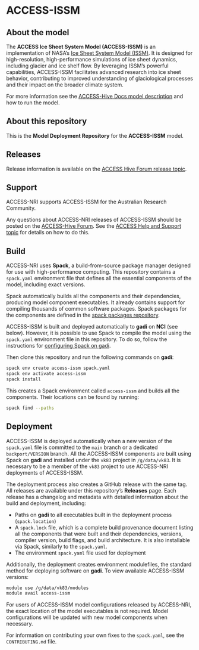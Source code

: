 # ACCESS-ISSM

## About the model
The **ACCESS Ice Sheet System Model (ACCESS-ISSM)** is an implementation of NASA’s [Ice Sheet System Model (ISSM)](https://issm.jpl.nasa.gov/). It is designed for high-resolution, high-performance simulations of ice sheet dynamics, including glacier and ice shelf flow. By leveraging ISSM’s powerful capabilities, ACCESS-ISSM facilitates advanced research into ice sheet behavior, contributing to improved understanding of glaciological processes and their impact on the broader climate system.

For more information see the [ACCESS-Hive Docs model description](#) and how to run the model.

## About this repository
This is the **Model Deployment Repository** for the **ACCESS-ISSM** model.

## Releases
Release information is available on the [ACCESS Hive Forum release topic](#).

## Support
ACCESS-NRI supports ACCESS-ISSM for the Australian Research Community.

Any questions about ACCESS-NRI releases of ACCESS-ISSM should be posted on the [ACCESS-Hive Forum](#). See the [ACCESS Help and Support topic](#) for details on how to do this.

## Build
ACCESS-NRI uses **Spack**, a build-from-source package manager designed for use with high-performance computing. This repository contains a `spack.yaml` environment file that defines all the essential components of the model, including exact versions.

Spack automatically builds all the components and their dependencies, producing model component executables. It already contains support for compiling thousands of common software packages. Spack packages for the components are defined in the [spack packages repository](#).

ACCESS-ISSM is built and deployed automatically to **gadi** on **NCI** (see below). However, it is possible to use Spack to compile the model using the `spack.yaml` environment file in this repository. To do so, follow the instructions for [configuring Spack on gadi](#).

Then clone this repository and run the following commands on **gadi**:

```bash
spack env create access-issm spack.yaml
spack env activate access-issm
spack install
```

This creates a Spack environment called `access-issm` and builds all the components. Their locations can be found by running:

```bash
spack find --paths
```

## Deployment
ACCESS-ISSM is deployed automatically when a new version of the `spack.yaml` file is committed to the `main` branch or a dedicated `backport/VERSION` branch. All the ACCESS-ISSM components are built using Spack on **gadi** and installed under the `vk83` project in `/g/data/vk83`. It is necessary to be a member of the `vk83` project to use ACCESS-NRI deployments of ACCESS-ISSM.

The deployment process also creates a GitHub release with the same tag. All releases are available under this repository’s **Releases** page. Each release has a changelog and metadata with detailed information about the build and deployment, including:

- Paths on **gadi** to all executables built in the deployment process (`spack.location`)
- A `spack.lock` file, which is a complete build provenance document listing all the components that were built and their dependencies, versions, compiler version, build flags, and build architecture. It is also installable via Spack, similarly to the `spack.yaml`.
- The environment `spack.yaml` file used for deployment

Additionally, the deployment creates environment modulefiles, the standard method for deploying software on **gadi**. To view available ACCESS-ISSM versions:

```bash
module use /g/data/vk83/modules
module avail access-issm
```

For users of ACCESS-ISSM model configurations released by ACCESS-NRI, the exact location of the model executables is not required. Model configurations will be updated with new model components when necessary.

For information on contributing your own fixes to the `spack.yaml`, see the `CONTRIBUTING.md` file.
